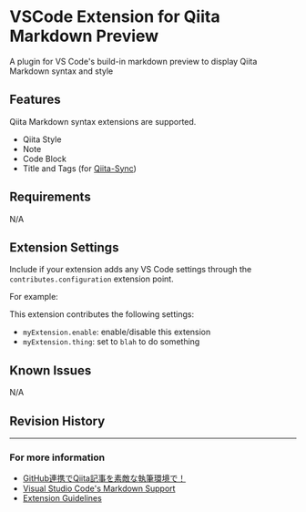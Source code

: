 # VSCode Extension for Qiita Markdown Preview

A plugin for VS Code's build-in markdown preview to display Qiita Markdown syntax and style

## Features

Qiita Markdown syntax extensions are supported.

- Qiita Style
- Note
- Code Block
- Title and Tags (for [Qiita-Sync](https://github.com/ryokat3/qiita-sync))

## Requirements

N/A

## Extension Settings

Include if your extension adds any VS Code settings through the `contributes.configuration` extension point.

For example:

This extension contributes the following settings:

* `myExtension.enable`: enable/disable this extension
* `myExtension.thing`: set to `blah` to do something

## Known Issues

N/A

## Revision History



-----------------------------------------------------------------------------------------------------------
### For more information

* [GitHub連携でQiita記事を素敵な執筆環境で！](https://qiita.com/ryokat3/items/d054b95f68810f70b136)
* [Visual Studio Code's Markdown Support](http://code.visualstudio.com/docs/languages/markdown)
* [Extension Guidelines](https://code.visualstudio.com/api/references/extension-guidelines)


